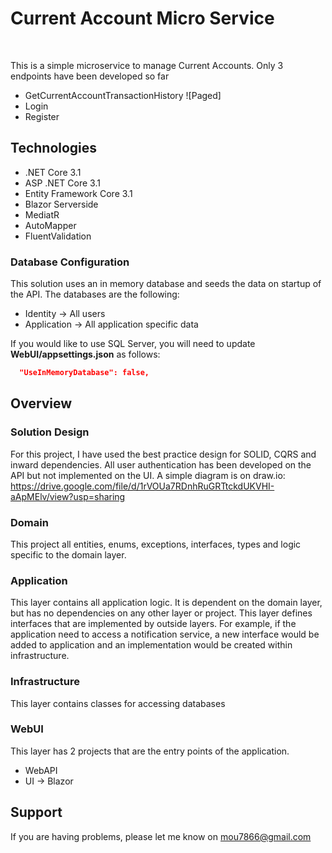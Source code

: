  # Current Account Micro Service 

<br/>

This is a simple microservice to manage Current Accounts. Only 3 endpoints have been developed so far
 - GetCurrentAccountTransactionHistory ![Paged]
 - Login
 - Register

## Technologies

* .NET Core 3.1
* ASP .NET Core 3.1
* Entity Framework Core 3.1
* Blazor Serverside
* MediatR
* AutoMapper
* FluentValidation

### Database Configuration

This solution uses an in memory database and seeds the data on startup of the API. The databases are the following:
 - Identity -> All users
 - Application -> All application specific data

If you would like to use SQL Server, you will need to update **WebUI/appsettings.json** as follows:

```json
  "UseInMemoryDatabase": false,
```

## Overview

### Solution Design

For this project, I have used the best practice design for SOLID, CQRS and inward dependencies. 
All user authentication has been developed on the API but not implemented on the UI. A simple diagram is on draw.io: https://drive.google.com/file/d/1rVOUa7RDnhRuGRTtckdUKVHI-aApMElv/view?usp=sharing


### Domain

This project all entities, enums, exceptions, interfaces, types and logic specific to the domain layer.

### Application

This layer contains all application logic. It is dependent on the domain layer, but has no dependencies on any other layer or project. This layer defines interfaces that are implemented by outside layers. For example, if the application need to access a notification service, a new interface would be added to application and an implementation would be created within infrastructure.

### Infrastructure

This layer contains classes for accessing databases

### WebUI

This layer has 2 projects that are the entry points of the application. 
- WebAPI 
- UI -> Blazor

## Support

If you are having problems, please let me know on mou7866@gmail.com

